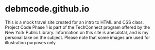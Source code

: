 # debmcode.github.io

This is a mock travel site created for an intro to HTML and CSS class. Project Code Phase 1 is part of the TechConnect program offered by the New York Public Library. Information on this site is anecdotal, and is my personal take on the subject. Please note that some images are used for illustration purposes only.    
